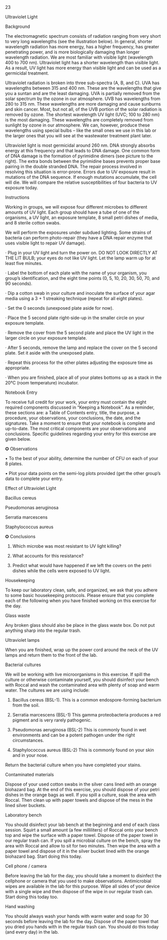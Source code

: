 23

Ultraviolet Light

Background

The electromagnetic spectrum consists of radiation ranging from very short to very long wavelengths (see the illustration below). In general, shorter wavelength radiation has more energy, has a higher frequency, has greater penetrating power, and is more biologically damaging than longer wavelength radiation. We are most familiar with visible light (wavelength 400 to 700 nm). Ultraviolet light has a shorter wavelength than visible light. As a result, UV light has more energy than visible light and can be used as a germicidal treatment.

Ultraviolet radiation is broken into three sub-spectra (A, B, and C). UVA has wavelengths between 315 and 400 nm. These are the wavelengths that give you a suntan and are the least damaging. UVA is partially removed from the solar spectrum by the ozone in our atmosphere. UVB has wavelengths from 280 to 315 nm. These wavelengths are more damaging and cause sunburns and skin cancer. Most, but not all, of the UVB portion of the solar radiation is removed by ozone. The shortest wavelength UV light (UVC; 100 to 280 nm) is the most damaging. These wavelengths are completely removed from sunlight by ozone in our atmosphere. We can, however, produce these wavelengths using special bulbs – like the small ones we use in this lab or the larger ones that you will see at the wastewater treatment plant later.

Ultraviolet light is most germicidal around 260 nm. DNA strongly absorbs energy at this frequency and that leads to DNA damage. One common form of DNA damage is the formation of pyrimidine dimers (see picture to the right). The extra bonds between the pyrimidine bases prevents proper base pairing in the double stranded DNA. The repair process involved in resolving this situation is error-prone. Errors due to UV exposure result in mutations of the DNA sequence. If enough mutations accumulate, the cell will die. We will compare the relative susceptibilities of four bacteria to UV exposure today.



Instructions

Working in groups, we will expose four different microbes to different amounts of UV light. Each group should have a tube of one of the organisms, a UV light, an exposure template, 8 small petri dishes of media, and 8 sterile cotton swabs.

We will perform the exposures under subdued lighting. Some strains of bacteria can perform photo-repair (they have a DNA repair enzyme that uses visible light to repair UV damage).

· Plug in your UV light and turn the power on. DO NOT LOOK DIRECTLY AT THE LIT BULB; your eyes do not like UV light. Let the lamp warm up for at least five minutes.

· Label the bottom of each plate with the name of your organism, you group’s identification, and the eight time points (0, 5, 10, 20, 30, 50, 70, and 90 seconds).

· Dip a cotton swab in your culture and inoculate the surface of your agar media using a 3 + 1 streaking technique (repeat for all eight plates).

· Set the 0 seconds (unexposed plate aside for now).

· Place the 5 second plate right-side-up in the smaller circle on your exposure template.

· Remove the cover from the 5 second plate and place the UV light in the larger circle on your exposure template.

· After 5 seconds, remove the lamp and replace the cover on the 5 second plate. Set it aside with the unexposed plate.

· Repeat this process for the other plates adjusting the exposure time as appropriate.

· When you are finished, place all of your plates bottoms up as a stack in the 20°C (room temperature) incubator.



Notebook Entry

To receive full credit for your work, your entry must contain the eight required components discussed in “Keeping a Notebook”. As a reminder, these sections are: a Table of Contents entry, title, the purpose, a procedure, your observations, your conclusions, the date, and the signatures. Take a moment to ensure that your notebook is complete and up-to-date. The most critical components are your observations and conclusions. Specific guidelines regarding your entry for this exercise are given below.

✪ Observations

• To the best of your ability, determine the number of CFU on each of your 8 plates.

• Plot your data points on the semi-log plots provided (get the other group’s data to complete your entry.

Effect of Ultraviolet Light

Bacillus cereus

Pseudomonas aeruginosa

Serratia marcescens

Staphylococcus aureus

✪ Conclusions

1. Which microbe was most resistant to UV light killing?

2. What accounts for this resistance?

3. Predict what would have happened if we left the covers on the petri dishes while the cells were exposed to UV light.



Housekeeping

To keep our laboratory clean, safe, and organized, we ask that you adhere to some basic housekeeping protocols. Please ensure that you complete each of the following when you have finished working on this exercise for the day.

Glass waste

Any broken glass should also be place in the glass waste box. Do not put anything sharp into the regular trash.

Ultraviolet lamps

When you are finished, wrap up the power cord around the neck of the UV lamps and return them to the front of the lab.

Bacterial cultures

We will be working with live microorganisms in this exercise. If spill the culture or otherwise contaminate yourself, you should disinfect your bench with Roccal and wash the contaminated area with plenty of soap and warm water. The cultures we are using include:

1. Bacillus cereus (BSL-1). This is a common endospore-forming bacterium from the soil.

2. Serratia marcescens (BSL-1) This gamma proteobacteria produces a red pigment and is very rarely pathogenic.

3. Pseudomonas aeruginosa (BSL-2) This is commonly found in wet environments and can be a potent pathogen under the right circumstances.

4. Staphylococcus aureus (BSL-2) This is commonly found on your skin and in your nose.

Return the bacterial culture when you have completed your stains.

Contaminated materials

Dispose of your used cotton swabs in the silver cans lined with an orange biohazard bag. At the end of this exercise, you should dispose of your petri dishes in the orange bags as well. If you spill a culture, soak the area with Roccal. Then clean up with paper towels and dispose of the mess in the lined silver buckets.

Laboratory bench

You should disinfect your lab bench at the beginning and end of each class session. Squirt a small amount (a few milliliters) of Roccal onto your bench top and wipe the surface with a paper towel. Dispose of the paper towel in our regular trash can. If you spill a microbial culture on the bench, spray the area with Roccal and allow to sit for two minutes. Then wipe the area with a paper towel and dispose of it in the silver bucket lined with the orange biohazard bag. Start doing this today.

Cell phone / camera

Before leaving the lab for the day, you should take a moment to disinfect the cellphone or camera that you used to make observations. Antimicrobial wipes are available in the lab for this purpose. Wipe all sides of your device with a single wipe and then dispose of the wipe in our regular trash can. Start doing this today too.

Hand washing

You should always wash your hands with warm water and soap for 30 seconds before leaving the lab for the day. Dispose of the paper towel that you dried you hands with in the regular trash can. You should do this today (and every day) in the lab.
